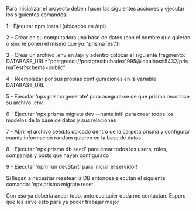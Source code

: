 Para inicializar el proyecto deben hacer las siguientes acciones y ejecutar los siguientes comandos:

1 - Ejecutar npm install (ubicados en /api)


2 - Crear en su computadora una base de datos (con el nombre que quieran o sino le ponen el mismo que yo: 'prismaTest'))


3 - Crear un archivo .env en /api y adentro colocar el siguiente fragmento: DATABASE_URL="postgresql://postgres:bubadex1995@localhost:5432/prismaTest?schema=public"


4 - Reemplazar por sus propias configuraciones en la variable DATABASE_URL


5 - Ejecutar 'npx prisma generate' para asegurarse de que prisma reconoce su archivo .env 


6 - Ejecutar 'npx prisma migrate dev --name init' para crear todos los modelos de la base de datos y sus relaciones


7 - Abrir el archivo seed.ts ubicado dentro de la carpeta prisma y configurar cuanta informacion random quieren en la base de datos


8 - Ejecutar 'npx prisma db seed' para crear todos los users, roles, companias y posts que hayan configurado


9 - Ejecutar 'npm run devStart' para iniciar el servidor!


Si llegan a necesitar resetear la DB entonces ejecutan el siguiente comando:
'npx prisma migrate reset'


Con eso ya deberia andar todo, ante cualquier duda me contactan.
Espero que les sirve esto para ya poder trabajar mejor
